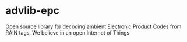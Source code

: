 # advlib-epc
Open source library for decoding ambient Electronic Product Codes from RAIN tags. We believe in an open Internet of Things.
